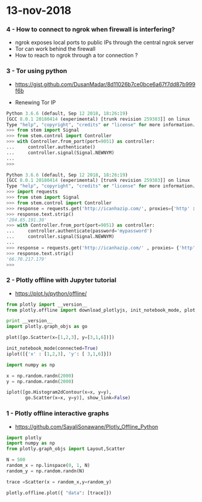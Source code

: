 # 13-nov-2018


### 4 - How to connect to ngrok when firewall is interfering?

- ngrok exposes local ports to public IPs through the central ngrok server
- Tor can work behind the firewall
- How to reach to ngrok through a tor connection ?


### 3 - Tor using python

- https://gist.github.com/DusanMadar/8d11026b7ce0bce6a67f7dd87b999f6b

- Renewing Tor IP
```python
Python 3.6.6 (default, Sep 12 2018, 18:26:19) 
[GCC 8.0.1 20180414 (experimental) [trunk revision 259383]] on linux
Type "help", "copyright", "credits" or "license" for more information.
>>> from stem import Signal
>>> from stem.control import Controller
>>> with Controller.from_port(port=9051) as controller:
...     controller.authenticate()
...     controller.signal(Signal.NEWNYM)
... 
>>> 
```

```python
Python 3.6.6 (default, Sep 12 2018, 18:26:19) 
[GCC 8.0.1 20180414 (experimental) [trunk revision 259383]] on linux
Type "help", "copyright", "credits" or "license" for more information.
>>> import requests
>>> from stem import Signal
>>> from stem.control import Controller
>>> response = requests.get('http://icanhazip.com/', proxies={'http' : '127.0.0.1:8118' } )
>>> response.text.strip()
'204.85.191.30'
>>> with Controller.from_port(port=9051) as controller:
...     controller.authenticate(password='mypassword')
...     controller.signal(Signal.NEWNYM)
... 
>>> response = requests.get('http://icanhazip.com/' , proxies= {'http' : '127.0.0.1:8118' } )
>>> response.text.strip()
'66.70.217.179'
>>> 
```


### 2 - Plotly offline with Jupyter tutorial

- https://plot.ly/python/offline/

```python
from plotly import __version__
from plotly.offline import download_plotlyjs, init_notebook_mode, plot, iplot

print __version__
import plotly.graph_objs as go

plot([go.Scatter(x=[1,2,3], y=[3,1,6])])

init_notebook_mode(connected=True)
iplot([{'x' : [1,2,3], 'y': [ 3,1,6]}])

import numpy as np

x = np.random.randn(2000)
y = np.random.randn(2000)

iplot([go.Histogram2dContour(x=x, y=y),
       go.Scatter(x=x, y=y)], show_link=False)

```

### 1 - Plotly offline interactive graphs

- https://github.com/SayaliSonawane/Plotly_Offline_Python

```python
import plotly
import numpy as np
from plotly.graph_objs import Layout,Scatter

N = 500
random_x = np.linspace(0, 1, N)
random_y = np.random.randn(N)

trace =Scatter(x = random_x,y=random_y)

plotly.offline.plot({ "data": [trace]})
```
